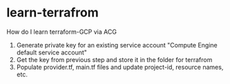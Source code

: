 # learn-terrafrom
How do I learn terraform-GCP via ACG


1. Generate private key for an existing service account "Compute Engine default service account"
2. Get the key from previous step and store it in the folder for terrafrom
3. Populate provider.tf, main.tf files and update project-id, resource names, etc.
